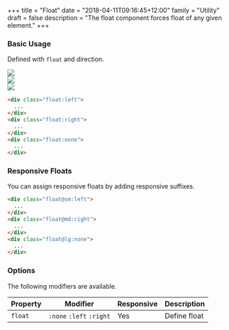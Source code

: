 +++
title = "Float"
date = "2018-04-11T09:16:45+12:00"
family = "Utility"
draft = false
description = "The float component forces float of any given element."
+++

### Basic Usage

Defined with `float` and direction.

<div class="row margin-bottom:u2">
  <div class="column:12">
    <div class="width:100px height:10 float:left">
      <img src="https://placeimg.com/500/500/people">
    </div>
  </div>
</div>
<div class="row margin-bottom:u2">
  <div class="column:12">
    <div class="width:100px height:10 float:right">
      <img src="https://placeimg.com/500/500/people">
    </div>
  </div>
</div>
<div class="row margin-bottom:u2">
  <div class="column:12">
    <div class="width:100px height:10 float:none">
      <img src="https://placeimg.com/500/500/people">
    </div>
  </div>
</div>

```html
<div class="float:left">
  ...
</div>
<div class="float:right">
  ...
</div>
<div class="float:none">
  ...
</div>
```

### Responsive Floats

You can assign responsive floats by adding responsive suffixes.

```html
<div class="float@sm:left">
  ...
</div>
<div class="float@md:right">
  ...
</div>
<div class="float@lg:none">
  ...
</div>
```

### Options

The following modifiers are available.

<table class="table width:100% table:pile table@sm:unpile">
  <thead>
    <tr>
      <th>
        Property
      </th>
      <th>
        Modifier
      </th>
      <th>
        Responsive
      </th>
      <th>
        Description
      </th>
    </tr>
  </thead>
  <tr>
    <td data-label="Properties">
      <code>float</code>
    </td>
    <td data-label="Attributes">
      <code>:none</code> <code>:left</code> <code>:right</code>
    </td>
    <td data-label="Responsive">
      Yes
    </td>
    <td class="row:reverse">
      Define float
    </td>
  </tr>
</table>
